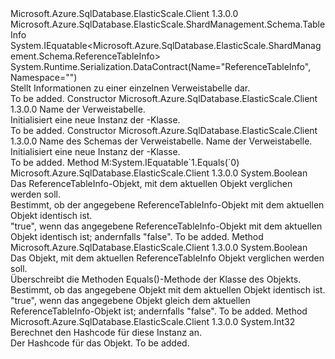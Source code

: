 <Type Name="ReferenceTableInfo" FullName="Microsoft.Azure.SqlDatabase.ElasticScale.ShardManagement.Schema.ReferenceTableInfo">
  <TypeSignature Language="C#" Value="public class ReferenceTableInfo : Microsoft.Azure.SqlDatabase.ElasticScale.ShardManagement.Schema.TableInfo, IEquatable&lt;Microsoft.Azure.SqlDatabase.ElasticScale.ShardManagement.Schema.ReferenceTableInfo&gt;" />
  <TypeSignature Language="ILAsm" Value=".class public auto ansi serializable beforefieldinit ReferenceTableInfo extends Microsoft.Azure.SqlDatabase.ElasticScale.ShardManagement.Schema.TableInfo implements class System.IEquatable`1&lt;class Microsoft.Azure.SqlDatabase.ElasticScale.ShardManagement.Schema.ReferenceTableInfo&gt;" />
  <TypeSignature Language="DocId" Value="T:Microsoft.Azure.SqlDatabase.ElasticScale.ShardManagement.Schema.ReferenceTableInfo" />
  <TypeSignature Language="VB.NET" Value="Public Class ReferenceTableInfo&#xA;Inherits TableInfo&#xA;Implements IEquatable(Of ReferenceTableInfo)" />
  <TypeSignature Language="F#" Value="type ReferenceTableInfo = class&#xA;    inherit TableInfo&#xA;    interface IEquatable&lt;ReferenceTableInfo&gt;" />
  <AssemblyInfo>
    <AssemblyName>Microsoft.Azure.SqlDatabase.ElasticScale.Client</AssemblyName>
    <AssemblyVersion>1.3.0.0</AssemblyVersion>
  </AssemblyInfo>
  <Base>
    <BaseTypeName>Microsoft.Azure.SqlDatabase.ElasticScale.ShardManagement.Schema.TableInfo</BaseTypeName>
  </Base>
  <Interfaces>
    <Interface>
      <InterfaceName>System.IEquatable&lt;Microsoft.Azure.SqlDatabase.ElasticScale.ShardManagement.Schema.ReferenceTableInfo&gt;</InterfaceName>
    </Interface>
  </Interfaces>
  <Attributes>
    <Attribute>
      <AttributeName>System.Runtime.Serialization.DataContract(Name="ReferenceTableInfo", Namespace="")</AttributeName>
    </Attribute>
  </Attributes>
  <Docs>
    <summary>
            Stellt Informationen zu einer einzelnen Verweistabelle dar.
            </summary>
    <remarks>To be added.</remarks>
  </Docs>
  <Members>
    <Member MemberName=".ctor">
      <MemberSignature Language="C#" Value="public ReferenceTableInfo (string tableName);" />
      <MemberSignature Language="ILAsm" Value=".method public hidebysig specialname rtspecialname instance void .ctor(string tableName) cil managed" />
      <MemberSignature Language="DocId" Value="M:Microsoft.Azure.SqlDatabase.ElasticScale.ShardManagement.Schema.ReferenceTableInfo.#ctor(System.String)" />
      <MemberSignature Language="VB.NET" Value="Public Sub New (tableName As String)" />
      <MemberSignature Language="F#" Value="new Microsoft.Azure.SqlDatabase.ElasticScale.ShardManagement.Schema.ReferenceTableInfo : string -&gt; Microsoft.Azure.SqlDatabase.ElasticScale.ShardManagement.Schema.ReferenceTableInfo" Usage="new Microsoft.Azure.SqlDatabase.ElasticScale.ShardManagement.Schema.ReferenceTableInfo tableName" />
      <MemberType>Constructor</MemberType>
      <AssemblyInfo>
        <AssemblyName>Microsoft.Azure.SqlDatabase.ElasticScale.Client</AssemblyName>
        <AssemblyVersion>1.3.0.0</AssemblyVersion>
      </AssemblyInfo>
      <Parameters>
        <Parameter Name="tableName" Type="System.String" />
      </Parameters>
      <Docs>
        <param name="tableName">Name der Verweistabelle.</param>
        <summary>
            Initialisiert eine neue Instanz der <see cref="T:Microsoft.Azure.SqlDatabase.ElasticScale.ShardManagement.Schema.ReferenceTableInfo" />-Klasse.
            </summary>
        <remarks>To be added.</remarks>
      </Docs>
    </Member>
    <Member MemberName=".ctor">
      <MemberSignature Language="C#" Value="public ReferenceTableInfo (string schemaName, string tableName);" />
      <MemberSignature Language="ILAsm" Value=".method public hidebysig specialname rtspecialname instance void .ctor(string schemaName, string tableName) cil managed" />
      <MemberSignature Language="DocId" Value="M:Microsoft.Azure.SqlDatabase.ElasticScale.ShardManagement.Schema.ReferenceTableInfo.#ctor(System.String,System.String)" />
      <MemberSignature Language="VB.NET" Value="Public Sub New (schemaName As String, tableName As String)" />
      <MemberSignature Language="F#" Value="new Microsoft.Azure.SqlDatabase.ElasticScale.ShardManagement.Schema.ReferenceTableInfo : string * string -&gt; Microsoft.Azure.SqlDatabase.ElasticScale.ShardManagement.Schema.ReferenceTableInfo" Usage="new Microsoft.Azure.SqlDatabase.ElasticScale.ShardManagement.Schema.ReferenceTableInfo (schemaName, tableName)" />
      <MemberType>Constructor</MemberType>
      <AssemblyInfo>
        <AssemblyName>Microsoft.Azure.SqlDatabase.ElasticScale.Client</AssemblyName>
        <AssemblyVersion>1.3.0.0</AssemblyVersion>
      </AssemblyInfo>
      <Parameters>
        <Parameter Name="schemaName" Type="System.String" />
        <Parameter Name="tableName" Type="System.String" />
      </Parameters>
      <Docs>
        <param name="schemaName">Name des Schemas der Verweistabelle.</param>
        <param name="tableName">Name der Verweistabelle.</param>
        <summary>
            Initialisiert eine neue Instanz der <see cref="T:Microsoft.Azure.SqlDatabase.ElasticScale.ShardManagement.Schema.ReferenceTableInfo" />-Klasse.
            </summary>
        <remarks>To be added.</remarks>
      </Docs>
    </Member>
    <Member MemberName="Equals">
      <MemberSignature Language="C#" Value="public bool Equals (Microsoft.Azure.SqlDatabase.ElasticScale.ShardManagement.Schema.ReferenceTableInfo other);" />
      <MemberSignature Language="ILAsm" Value=".method public hidebysig newslot virtual instance bool Equals(class Microsoft.Azure.SqlDatabase.ElasticScale.ShardManagement.Schema.ReferenceTableInfo other) cil managed" />
      <MemberSignature Language="DocId" Value="M:Microsoft.Azure.SqlDatabase.ElasticScale.ShardManagement.Schema.ReferenceTableInfo.Equals(Microsoft.Azure.SqlDatabase.ElasticScale.ShardManagement.Schema.ReferenceTableInfo)" />
      <MemberSignature Language="VB.NET" Value="Public Function Equals (other As ReferenceTableInfo) As Boolean" />
      <MemberSignature Language="F#" Value="override this.Equals : Microsoft.Azure.SqlDatabase.ElasticScale.ShardManagement.Schema.ReferenceTableInfo -&gt; bool" Usage="referenceTableInfo.Equals other" />
      <MemberType>Method</MemberType>
      <Implements>
        <InterfaceMember>M:System.IEquatable`1.Equals(`0)</InterfaceMember>
      </Implements>
      <AssemblyInfo>
        <AssemblyName>Microsoft.Azure.SqlDatabase.ElasticScale.Client</AssemblyName>
        <AssemblyVersion>1.3.0.0</AssemblyVersion>
      </AssemblyInfo>
      <ReturnValue>
        <ReturnType>System.Boolean</ReturnType>
      </ReturnValue>
      <Parameters>
        <Parameter Name="other" Type="Microsoft.Azure.SqlDatabase.ElasticScale.ShardManagement.Schema.ReferenceTableInfo" />
      </Parameters>
      <Docs>
        <param name="other">Das ReferenceTableInfo-Objekt, mit dem aktuellen Objekt verglichen werden soll.</param>
        <summary>
            Bestimmt, ob der angegebene ReferenceTableInfo-Objekt mit dem aktuellen Objekt identisch ist.
            </summary>
        <returns>"true", wenn das angegebene ReferenceTableInfo-Objekt mit dem aktuellen Objekt identisch ist; andernfalls "false".</returns>
        <remarks>To be added.</remarks>
      </Docs>
    </Member>
    <Member MemberName="Equals">
      <MemberSignature Language="C#" Value="public override bool Equals (object obj);" />
      <MemberSignature Language="ILAsm" Value=".method public hidebysig virtual instance bool Equals(object obj) cil managed" />
      <MemberSignature Language="DocId" Value="M:Microsoft.Azure.SqlDatabase.ElasticScale.ShardManagement.Schema.ReferenceTableInfo.Equals(System.Object)" />
      <MemberSignature Language="VB.NET" Value="Public Overrides Function Equals (obj As Object) As Boolean" />
      <MemberSignature Language="F#" Value="override this.Equals : obj -&gt; bool" Usage="referenceTableInfo.Equals obj" />
      <MemberType>Method</MemberType>
      <AssemblyInfo>
        <AssemblyName>Microsoft.Azure.SqlDatabase.ElasticScale.Client</AssemblyName>
        <AssemblyVersion>1.3.0.0</AssemblyVersion>
      </AssemblyInfo>
      <ReturnValue>
        <ReturnType>System.Boolean</ReturnType>
      </ReturnValue>
      <Parameters>
        <Parameter Name="obj" Type="System.Object" />
      </Parameters>
      <Docs>
        <param name="obj">Das Objekt, mit dem aktuellen ReferenceTableInfo Objekt verglichen werden soll.</param>
        <summary>
            Überschreibt die Methoden Equals()-Methode der Klasse des Objekts. Bestimmt, ob das angegebene Objekt mit dem aktuellen Objekt identisch ist.
            </summary>
        <returns>"true", wenn das angegebene Objekt gleich dem aktuellen ReferenceTableInfo-Objekt ist; andernfalls "false".</returns>
        <remarks>To be added.</remarks>
      </Docs>
    </Member>
    <Member MemberName="GetHashCode">
      <MemberSignature Language="C#" Value="public override int GetHashCode ();" />
      <MemberSignature Language="ILAsm" Value=".method public hidebysig virtual instance int32 GetHashCode() cil managed" />
      <MemberSignature Language="DocId" Value="M:Microsoft.Azure.SqlDatabase.ElasticScale.ShardManagement.Schema.ReferenceTableInfo.GetHashCode" />
      <MemberSignature Language="VB.NET" Value="Public Overrides Function GetHashCode () As Integer" />
      <MemberSignature Language="F#" Value="override this.GetHashCode : unit -&gt; int" Usage="referenceTableInfo.GetHashCode " />
      <MemberType>Method</MemberType>
      <AssemblyInfo>
        <AssemblyName>Microsoft.Azure.SqlDatabase.ElasticScale.Client</AssemblyName>
        <AssemblyVersion>1.3.0.0</AssemblyVersion>
      </AssemblyInfo>
      <ReturnValue>
        <ReturnType>System.Int32</ReturnType>
      </ReturnValue>
      <Parameters />
      <Docs>
        <summary>
            Berechnet den Hashcode für diese Instanz an.
            </summary>
        <returns>Der Hashcode für das Objekt.</returns>
        <remarks>To be added.</remarks>
      </Docs>
    </Member>
  </Members>
</Type>
